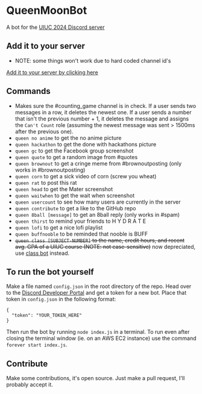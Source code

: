 # QueenMoonBot

A bot for the [UIUC 2024 Discord server](https://discord.gg/2pFv4Wq)

## Add it to your server
  - NOTE: some things won't work due to hard coded channel id's

  [Add it to your server by clicking here](https://discordapp.com/oauth2/authorize?&client_id=684867671552294994&scope=bot&permissions=8)

## Commands
* Makes sure the #counting_game channel is in check. If a user sends two messages in a row, it deletes the newest one. If a user sends a number that isn't the previous number + 1, it deletes the message and assigns the `Can't Count` role (assuming the newest message was sent > 1500ms after the previous one).
* `queen no anime` to get the no anime picture
* `queen hackathon` to get the done with hackathons picture
* `queen gc` to get the Facebook group screenshot
* `queen quote` to get a random image from #quotes
* `queen brownout` to get a cringe meme from #brownoutposting (only works in #brownoutposting)
* `queen corn` to get a sick video of corn (screw you wheat)
* `queen rat` to post this rat
* `queen head` to get the Mater screenshot
* `queen waitwhen` to get the wait when screenshot
* `queen usercount` to see how many users are currently in the server
* `queen contribute` to get a like to the GitHub repo
* `queen 8ball [message]` to get an 8ball reply (only works in #spam)
* `queen thirst` to remind your friends to H Y D R A T E
* `queen lofi` to get a nice lofi playlist
* `queen buffnooble` to be reminded that nooble is BUFF
* ~~`queen class [SUBJECT-NUMBER]` to the name, credit hours, and recent avg. GPA of a UIUC course (NOTE: not case-sensitive)~~ now depreciated, use [class bot](https://github.com/timot3/uiuc-classes-bot) instead.



## To run the bot yourself
Make a file named `config.json` in the root directory of the repo. Head over to the [Discord Developer Portal](https://discordapp.com/developers/applications/me) and get a token for a new bot. Place that token in `config.json` in the following format:

```
{
  "token": "YOUR_TOKEN_HERE"
}
```

Then run the bot by running `node index.js` in a terminal. To run even after closing the terminal window (ie. on an AWS EC2 instance) use the command `forever start index.js`.

## Contribute
Make some contributions, it's open source. Just make a pull request, I'll probably accept it.
